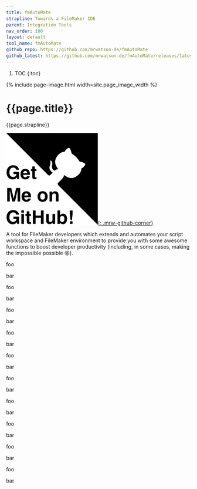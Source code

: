 ```yaml
---
title: fmAutoMate
strapline: Towards a FileMaker IDE
parent: Integration Tools
nav_order: 100
layout: default
tool_name: fmAutoMate
github_repo: https://github.com/mrwatson-de/fmAutoMate
github_latest: https://github.com/mrwatson-de/fmAutoMate/releases/latest
---
```

1. TOC
{:toc}

{% include page-image.html width=site.page_image_width %}

# {{page.title}}

{{page.strapline}}

[![Get me on Github](/assets/images/get-me-on-github.png){: .mrw-github-corner}]({{page.github_latest}})

A tool for FileMaker developers which extends and automates your script workspace and FileMaker environment to provide you with some awesome functions to boost developer productivity (including, in some cases, making the impossible possible 😜).






foo

bar

foo

bar

foo

bar

foo

bar

foo

bar

foo

bar

foo

bar

foo

bar

foo

bar

foo

bar

